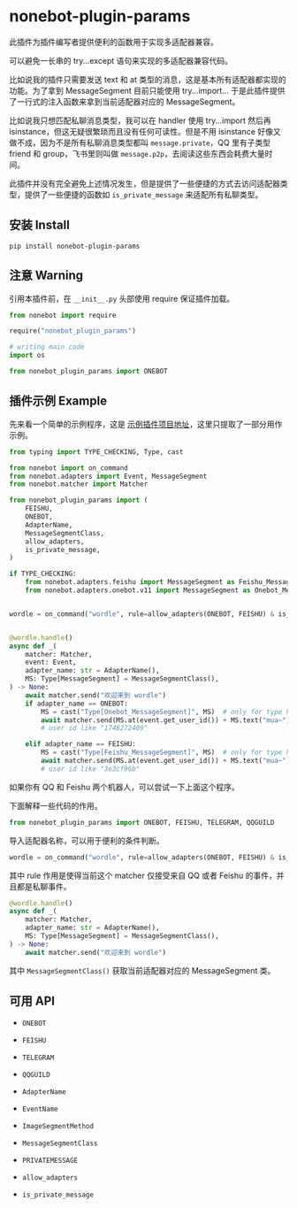 # nonebot-plugin-params

此插件为插件编写者提供便利的函数用于实现多适配器兼容。

可以避免一长串的 try...except 语句来实现的多适配器兼容代码。

比如说我的插件只需要发送 text 和 at 类型的消息，这是基本所有适配器都实现的功能。为了拿到 MessageSegment 目前只能使用 try...import... 于是此插件提供了一行式的注入函数来拿到当前适配器对应的 MessageSegment。

比如说我只想匹配私聊消息类型，我可以在 handler 使用 try...import 然后再 isinstance，但这无疑很繁琐而且没有任何可读性。但是不用 isinstance 好像又做不成，因为不是所有私聊消息类型都叫 `message.private`，QQ 里有子类型 friend 和 group，飞书里则叫做 `message.p2p`，去阅读这些东西会耗费大量时间。

此插件并没有完全避免上述情况发生，但是提供了一些便捷的方式去访问适配器类型，提供了一些便捷的函数如 `is_private_message` 来适配所有私聊类型。

## 安装 Install

```
pip install nonebot-plugin-params
```

## 注意 Warning

引用本插件前，在 `__init__.py` 头部使用 require 保证插件加载。

```python
from nonebot import require

require("nonebot_plugin_params")

# writing main code
import os

from nonebot_plugin_params import ONEBOT
```

## 插件示例 Example

先来看一个简单的示例程序，这是 [示例插件项目地址](https://github.com/iyume/nonebot-plugin-wordle-daily)，这里只提取了一部分用作示例。

```python
from typing import TYPE_CHECKING, Type, cast

from nonebot import on_command
from nonebot.adapters import Event, MessageSegment
from nonebot.matcher import Matcher

from nonebot_plugin_params import (
    FEISHU,
    ONEBOT,
    AdapterName,
    MessageSegmentClass,
    allow_adapters,
    is_private_message,
)

if TYPE_CHECKING:
    from nonebot.adapters.feishu import MessageSegment as Feishu_MessageSegment
    from nonebot.adapters.onebot.v11 import MessageSegment as Onebot_MessageSegment


wordle = on_command("wordle", rule=allow_adapters(ONEBOT, FEISHU) & is_private_message)


@wordle.handle()
async def _(
    matcher: Matcher,
    event: Event,
    adapter_name: str = AdapterName(),
    MS: Type[MessageSegment] = MessageSegmentClass(),
) -> None:
    await matcher.send("欢迎来到 wordle")
    if adapter_name == ONEBOT:
        MS = cast("Type[Onebot_MessageSegment]", MS)  # only for type hint
        await matcher.send(MS.at(event.get_user_id()) + MS.text("mua~"))
        # user id like "1748272409"

    elif adapter_name == FEISHU:
        MS = cast("Type[Feishu_MessageSegment]", MS)  # only for type hint
        await matcher.send(MS.at(event.get_user_id()) + MS.text("mua~"))
        # user id like "3e3cf96b"
```

如果你有 QQ 和 Feishu 两个机器人，可以尝试一下上面这个程序。

下面解释一些代码的作用。

```python
from nonebot_plugin_params import ONEBOT, FEISHU, TELEGRAM, QQGUILD
```

导入适配器名称，可以用于便利的条件判断。

```python
wordle = on_command("wordle", rule=allow_adapters(ONEBOT, FEISHU) & is_private_message)
```

其中 rule 作用是使得当前这个 matcher 仅接受来自 QQ 或者 Feishu 的事件，并且都是私聊事件。

```python
@wordle.handle()
async def _(
    matcher: Matcher,
    adapter_name: str = AdapterName(),
    MS: Type[MessageSegment] = MessageSegmentClass(),
) -> None:
    await matcher.send("欢迎来到 wordle")
```

其中 `MessageSegmentClass()` 获取当前适配器对应的 MessageSegment 类。

## 可用 API

- `ONEBOT`

- `FEISHU`

- `TELEGRAM`

- `QQGUILD`

- `AdapterName`

- `EventName`

- `ImageSegmentMethod`

- `MessageSegmentClass`

- `PRIVATEMESSAGE`

- `allow_adapters`

- `is_private_message`
